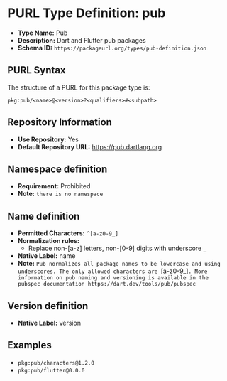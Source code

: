 <!--  NOTE: Auto-generated from the JSON PURL type definition.
Do not manually edit this file. Edit the JSON type definition instead. -->

# PURL Type Definition: pub

- **Type Name:** Pub
- **Description:** Dart and Flutter pub packages
- **Schema ID:** `https://packageurl.org/types/pub-definition.json`

## PURL Syntax

The structure of a PURL for this package type is:

    pkg:pub/<name>@<version>?<qualifiers>#<subpath>

## Repository Information

- **Use Repository:** Yes
- **Default Repository URL:** https://pub.dartlang.org

## Namespace definition

- **Requirement:** Prohibited
- **Note:** `there is no namespace`

## Name definition

- **Permitted Characters:** `^[a-z0-9_]`
- **Normalization rules:**
  - Replace non-[a-z] letters, non-[0-9] digits with underscore `_`
- **Native Label:** name
- **Note:** `Pub normalizes all package names to be lowercase and using underscores. The only allowed characters are `[a-z0-9_]`. More information on pub naming and versioning is available in the pubspec documentation https://dart.dev/tools/pub/pubspec`

## Version definition

- **Native Label:** version

## Examples

- `pkg:pub/characters@1.2.0`
- `pkg:pub/flutter@0.0.0`
